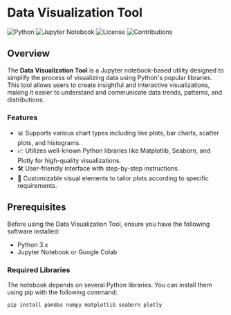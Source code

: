 # Data Visualization Tool

![Python](https://img.shields.io/badge/Python-3.x-blue?logo=python)
![Jupyter Notebook](https://img.shields.io/badge/Platform-Jupyter%20Notebook-orange?logo=jupyter)
![License](https://img.shields.io/badge/License-MIT-green)
![Contributions](https://img.shields.io/badge/Contributions-Welcome-brightgreen)

## Overview

The **Data Visualization Tool** is a Jupyter notebook-based utility designed to simplify the process of visualizing data using Python's popular libraries. This tool allows users to create insightful and interactive visualizations, making it easier to understand and communicate data trends, patterns, and distributions.

### Features
- 📊 Supports various chart types including line plots, bar charts, scatter plots, and histograms.
- 📈 Utilizes well-known Python libraries like Matplotlib, Seaborn, and Plotly for high-quality visualizations.
- 🛠️ User-friendly interface with step-by-step instructions.
- 🎨 Customizable visual elements to tailor plots according to specific requirements.

## Prerequisites

Before using the Data Visualization Tool, ensure you have the following software installed:
- Python 3.x
- Jupyter Notebook or Google Colab

### Required Libraries
The notebook depends on several Python libraries. You can install them using pip with the following command:
```bash
pip install pandas numpy matplotlib seaborn plotly
